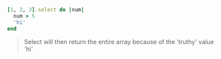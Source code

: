 ```ruby
[1, 2, 3].select do |num|
  num > 5
  'hi'
end
```

> Select will then return the entire array because of the 'truthy' value 'hi'
